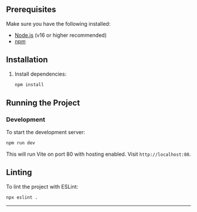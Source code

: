 ## Prerequisites

Make sure you have the following installed:

- [Node.js](https://nodejs.org/) (v16 or higher recommended)
- [npm](https://www.npmjs.com/)

## Installation

1. Install dependencies:
   ```bash
   npm install
   ```

## Running the Project

### Development

To start the development server:
```bash
npm run dev
```
This will run Vite on port 80 with hosting enabled. Visit `http://localhost:80`.

## Linting

To lint the project with ESLint:
```bash
npx eslint .
```

---